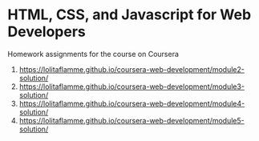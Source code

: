 # HTML, CSS, and Javascript for Web Developers

Homework assignments for the course on Coursera

1. https://lolitaflamme.github.io/coursera-web-development/module2-solution/
2. https://lolitaflamme.github.io/coursera-web-development/module3-solution/
3. https://lolitaflamme.github.io/coursera-web-development/module4-solution/
4. https://lolitaflamme.github.io/coursera-web-development/module5-solution/
